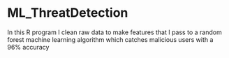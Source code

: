 # ML_ThreatDetection
In this R program I clean raw data to make features that I pass to a random forest machine learning algorithm which catches malicious users with a 96% accuracy
